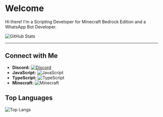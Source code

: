 # Welcome

Hi there! I'm a Scripting Developer for Minecraft Bedrock Edition and a WhatsApp Bot Developer.

![GitHub Stats](https://github-readme-stats.vercel.app/api?username=nperma&show_icons=true&theme=transparent)

--------------------------------------------------------

## Connect with Me

- **Discord:** [![Discord](https://img.shields.io/discord/123456789012345678?logo=discord)](https://discord.com/invite/8ferx5wyAB)
- **JavaScript:** ![JavaScript](https://img.shields.io/badge/-JavaScript-F7DF1E?logo=javascript&logoColor=white)
- **TypeScript:** ![TypeScript](https://img.shields.io/badge/-TypeScript-007ACC?logo=typescript&logoColor=white)
- **Minecraft:** ![Minecraft](https://img.shields.io/badge/-Minecraft-0089FF?logo=minecraft&logoColor=white)

## Top Languages

![Top Langs](https://github-readme-stats.vercel.app/api/top-langs/?username=nperma&layout=compact)
